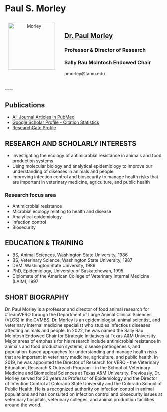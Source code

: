 # Paul S. Morley

<div style="display: grid; grid-template-columns: 1fr 2fr; grid-template-rows: auto auto; gap: 10px; padding: 10px;">
  <div style="grid-column: 1; grid-row: 1 / span 2; text-align: center;">
       <img src="../../assets/Morley2.web.jpg" alt="Morley" loading="lazy" width="150" style="margin-right: 20px;"/>
  </div>
  <div style="grid-column: 2; grid-row: 1;">
    <a href="../people/morley"><h2>Dr. Paul Morley</h2></a>
    <h3>Professor & Director of Research <br><br>
    Sally Rau McIntosh Endowed Chair </h3>
    <p>pmorley@tamu.edu</p>
  </div>
  </div>
----



## Publications
* [All Journal Articles in PubMed](https://www.ncbi.nlm.nih.gov/myncbi/14Ikqzq30Nv5a/bibliography/public/)
* [Google Scholar Profile - Citation Statistics](https://scholar.google.com/citations?user=T-yNyx0AAAAJ&hl=en)
* [ResearchGate Profile](https://www.researchgate.net/profile/Paul_Morley2)

## RESEARCH AND SCHOLARLY INTERESTS
* Investigating the ecology of antimicrobial resistance in animals and food production systems
* Using molecular biology and analytical epidemiology to improve our understanding of diseases in animals and people
* Improving infection control and biosecurity to manage health risks that are important in veterinary medicine, agriculture, and public health

### Research focus area
* Antimicrobial resistance
* Microbial ecology relating to health and disease
* Analytical epidemiology
* Infection control
* Biosecurity

## EDUCATION & TRAINING
* BS, Animal Sciences, Washington State University, 1986
* BS, Veterinary Science, Washington State University, 1987
* DVM, Washington State University, 1989
* PhD, Epidemiology, University of Saskatchewan, 1995
* Diplomate of the American College of Veterinary Internal Medicine (LAIM), 1997

## SHORT BIOGRAPHY
Dr. Paul Morley is a professor and director of food animal research for #TeamVERO through the Department of Large Animal Clinical Sciences (VLCS) in the CVMBS. Dr. Morley is an epidemiologist, animal scientist, and veterinary internal medicine specialist who studies infectious diseases affecting animals and people. In 2022, he was named the Sally Rau McIntosh Endowed Chair for Strategic Initiatives at Texas A&M University. Major areas of emphasis for his research include antimicrobial resistance in animals and food production systems, disease pathogenesis, and population-based approaches for understanding and manage health risks that are important in veterinary medicine, agriculture, and public health. In 2019, he was appointed the Director of Research for VERO - the Veterinary Education, Research & Outreach Program – in the School of Veterinary Medicine and Biomedical Sciences at Texas A&M University. Previously, Dr. Morley served for 20 years as Professor of Epidemiology and the Director of Infection Control at Colorado State University and the Colorado School of Public Health. He is a recognized authority on infection control in animal populations and has consulted on infection control and biosecurity issues at veterinary hospitals, veterinary colleges, and animal production facilities around the world.    

